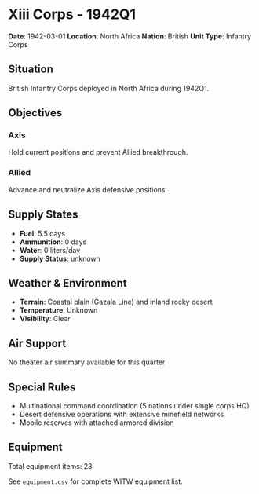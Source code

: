 # Xiii Corps - 1942Q1

**Date**: 1942-03-01
**Location**: North Africa
**Nation**: British
**Unit Type**: Infantry Corps

## Situation

British Infantry Corps deployed in North Africa during 1942Q1.

## Objectives

### Axis
Hold current positions and prevent Allied breakthrough.

### Allied
Advance and neutralize Axis defensive positions.

## Supply States

- **Fuel**: 5.5 days
- **Ammunition**: 0 days
- **Water**: 0 liters/day
- **Supply Status**: unknown

## Weather & Environment

- **Terrain**: Coastal plain (Gazala Line) and inland rocky desert
- **Temperature**: Unknown
- **Visibility**: Clear

## Air Support

No theater air summary available for this quarter

## Special Rules

- Multinational command coordination (5 nations under single corps HQ)
- Desert defensive operations with extensive minefield networks
- Mobile reserves with attached armored division

## Equipment

Total equipment items: 23

See `equipment.csv` for complete WITW equipment list.
